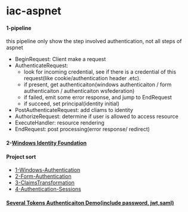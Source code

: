 # iac-aspnet
#### 1-pipeline
this pipeline only show the step involved authentication, not all steps of aspnet 
* BeginRequest: Client make a request
* AuthenticateRequest: 
  * look for incoming credential, see if there is a credential of this request(like cookie/authentication header .etc).
  * if present, get authenticaiton(windows authenticaiton / form authenticaiton / authenticaiton wsfederation)
  * if failed, emit some error response, and jump to EndRequest
  * if succeed, set principal(identity initial)
* PostAuthenticateRequest: add cliams to identity
* AuthorizeRequest: determine if user is allowed to access resource
* ExecuteHandler: resource rendering
* EndRequest: post processing(error response/ redirect)
#### 2-[Windows Identity Foundation](https://docs.microsoft.com/en-us/dotnet/framework/security/index)

#### Project sort
* [1-Windows-Authentication](https://github.com/Wwawawa/iac-aspnet/tree/master/Windows-Authentication)
* [2-Form-Authentication](https://github.com/Wwawawa/iac-aspnet/tree/master/Form-Authentication)
* [3-ClaimsTransformation](https://github.com/Wwawawa/iac-aspnet/tree/master/ClaimsTransformation)
* [4-Authentication-Sessions](https://github.com/Wwawawa/iac-aspnet/tree/master/Authentication-Sessions)

#### [Several Tokens Authenticaiton Demo(include password, jwt,saml)](https://github.com/Wwawawa/Thinktecture.IdentityModel/tree/master/source/EmbeddedSts/Tokens)

